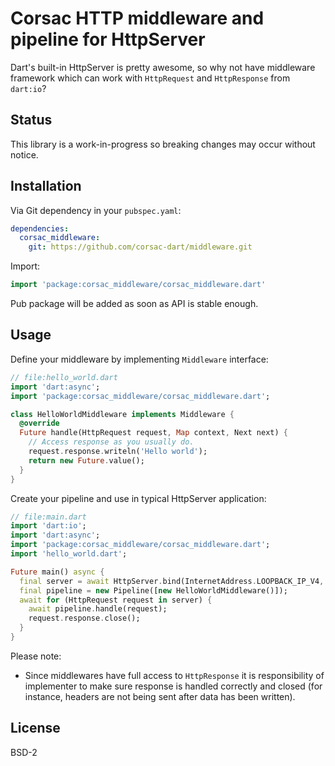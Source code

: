 # Corsac HTTP middleware and pipeline for HttpServer

Dart's built-in HttpServer is pretty awesome, so why not have middleware
framework which can work with `HttpRequest` and `HttpResponse` from `dart:io`?

## Status

This library is a work-in-progress so breaking changes may occur without notice.

## Installation

Via Git dependency in your `pubspec.yaml`:

```yaml
dependencies:
  corsac_middleware:
    git: https://github.com/corsac-dart/middleware.git
```

Import:

```dart
import 'package:corsac_middleware/corsac_middleware.dart'
```

Pub package will be added as soon as API is stable enough.

## Usage

Define your middleware by implementing `Middleware` interface:

```dart
// file:hello_world.dart
import 'dart:async';
import 'package:corsac_middleware/corsac_middleware.dart';

class HelloWorldMiddleware implements Middleware {
  @override
  Future handle(HttpRequest request, Map context, Next next) {
    // Access response as you usually do.
    request.response.writeln('Hello world');
    return new Future.value();
  }
}
```

Create your pipeline and use in typical HttpServer application:

```dart
// file:main.dart
import 'dart:io';
import 'dart:async';
import 'package:corsac_middleware/corsac_middleware.dart';
import 'hello_world.dart';

Future main() async {
  final server = await HttpServer.bind(InternetAddress.LOOPBACK_IP_V4, 8080);
  final pipeline = new Pipeline([new HelloWorldMiddleware()]);
  await for (HttpRequest request in server) {
    await pipeline.handle(request);
    request.response.close();
  }
}
```

Please note:

* Since middlewares have full access to `HttpResponse` it is responsibility of
  implementer to make sure response is handled correctly and closed (for
  instance, headers are not being sent after data has been written).

## License

BSD-2
